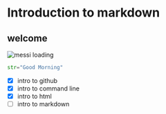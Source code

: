 # Introduction to markdown
## welcome
![messi loading](https://fifpro.org/media/fhmfhvkx/messi-world-cup.jpg?rxy=0.48356841796117644,0.31512414378031967&width=1600&height=1024&rnd=133210253587130000)
 ```python
str="Good Morning"
```
- [x] intro to github
- [x] intro to command line
- [x] intro to html
- [ ] intro to markdown 
